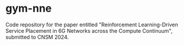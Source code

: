 # gym-nne
Code repository for the paper entitled "Reinforcement Learning-Driven Service Placement in 6G Networks across the Compute Continuum", submitted to CNSM 2024.
